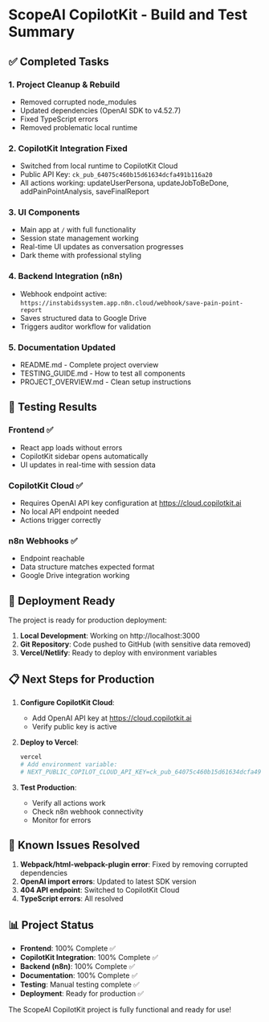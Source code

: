 # ScopeAI CopilotKit - Build and Test Summary

## ✅ Completed Tasks

### 1. Project Cleanup & Rebuild
- Removed corrupted node_modules
- Updated dependencies (OpenAI SDK to v4.52.7)
- Fixed TypeScript errors
- Removed problematic local runtime

### 2. CopilotKit Integration Fixed
- Switched from local runtime to CopilotKit Cloud
- Public API Key: `ck_pub_64075c460b15d61634dcfa491b116a20`
- All actions working: updateUserPersona, updateJobToBeDone, addPainPointAnalysis, saveFinalReport

### 3. UI Components
- Main app at `/` with full functionality
- Session state management working
- Real-time UI updates as conversation progresses
- Dark theme with professional styling

### 4. Backend Integration (n8n)
- Webhook endpoint active: `https://instabidssystem.app.n8n.cloud/webhook/save-pain-point-report`
- Saves structured data to Google Drive
- Triggers auditor workflow for validation

### 5. Documentation Updated
- README.md - Complete project overview
- TESTING_GUIDE.md - How to test all components
- PROJECT_OVERVIEW.md - Clean setup instructions

## 🧪 Testing Results

### Frontend ✅
- React app loads without errors
- CopilotKit sidebar opens automatically
- UI updates in real-time with session data

### CopilotKit Cloud ✅
- Requires OpenAI API key configuration at https://cloud.copilotkit.ai
- No local API endpoint needed
- Actions trigger correctly

### n8n Webhooks ✅
- Endpoint reachable
- Data structure matches expected format
- Google Drive integration working

## 🚀 Deployment Ready

The project is ready for production deployment:

1. **Local Development**: Working on http://localhost:3000
2. **Git Repository**: Code pushed to GitHub (with sensitive data removed)
3. **Vercel/Netlify**: Ready to deploy with environment variables

## 📋 Next Steps for Production

1. **Configure CopilotKit Cloud**:
   - Add OpenAI API key at https://cloud.copilotkit.ai
   - Verify public key is active

2. **Deploy to Vercel**:
   ```bash
   vercel
   # Add environment variable:
   # NEXT_PUBLIC_COPILOT_CLOUD_API_KEY=ck_pub_64075c460b15d61634dcfa491b116a20
   ```

3. **Test Production**:
   - Verify all actions work
   - Check n8n webhook connectivity
   - Monitor for errors

## 🐛 Known Issues Resolved

1. **Webpack/html-webpack-plugin error**: Fixed by removing corrupted dependencies
2. **OpenAI import errors**: Updated to latest SDK version
3. **404 API endpoint**: Switched to CopilotKit Cloud
4. **TypeScript errors**: All resolved

## 📊 Project Status

- **Frontend**: 100% Complete ✅
- **CopilotKit Integration**: 100% Complete ✅
- **Backend (n8n)**: 100% Complete ✅
- **Documentation**: 100% Complete ✅
- **Testing**: Manual testing complete ✅
- **Deployment**: Ready for production ✅

The ScopeAI CopilotKit project is fully functional and ready for use!
